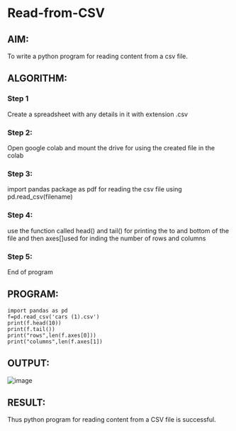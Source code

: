 # Read-from-CSV

## AIM:
To write a python program for reading content from a csv file.
## ALGORITHM:
### Step 1
Create a spreadsheet with any details in it with extension .csv
### Step 2:
Open google colab and mount the drive for using the created file in the colab
### Step 3:
import pandas package as pdf for reading the csv file using pd.read_csv(filename)
### Step 4:
use the function called head() and tail() for printing the to and bottom of the file and then axes[]used for inding the number of rows and columns
### Step 5:
End of program

## PROGRAM:
  ```
import pandas as pd
f=pd.read_csv('cars (1).csv')
print(f.head(10))
print(f.tail())
print("rows",len(f.axes[0]))
print("columns",len(f.axes[1])
  ```
## OUTPUT:
![image](https://github.com/23006823/Read-from-CSV/assets/138971409/d31248b7-cee7-43de-9be7-a7574de4c35e)

## RESULT:
Thus python program for reading content from a CSV file is successful.
